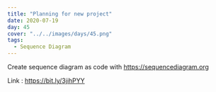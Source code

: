 ```yaml
---
title: "Planning for new project"
date: 2020-07-19
day: 45
cover: "../../images/days/45.png"
tags:
  - Sequence Diagram
---
```


Create sequence diagram as code with <https://sequencediagram.org>

Link : <https://bit.ly/3jihPYY>

